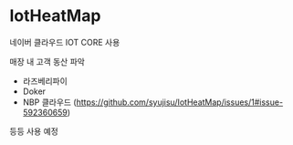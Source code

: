 # IotHeatMap
네이버 클라우드 IOT CORE 사용 

매장 내 고객 동산 파악

- 라즈베리파이
- Doker
- NBP 클라우드
(https://github.com/syujisu/IotHeatMap/issues/1#issue-592360659)

등등 사용 예정
